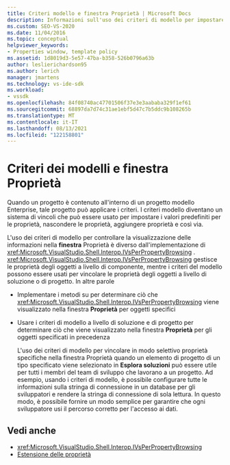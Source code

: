 ```yaml
---
title: Criteri modello e finestra Proprietà | Microsoft Docs
description: Informazioni sull'uso dei criteri di modello per impostare i valori predefiniti per le proprietà, nascondere le proprietà e aggiungere proprietà nel Finestra Proprietà.
ms.custom: SEO-VS-2020
ms.date: 11/04/2016
ms.topic: conceptual
helpviewer_keywords:
- Properties window, template policy
ms.assetid: 1d8019d3-5e57-47ba-b358-526b0796a63b
author: leslierichardson95
ms.author: lerich
manager: jmartens
ms.technology: vs-ide-sdk
ms.workload:
- vssdk
ms.openlocfilehash: 84f08740ac47701506f37e3e3aababa329f1ef61
ms.sourcegitcommit: 68897da7d74c31ae1ebf5d47c7b5ddc9b108265b
ms.translationtype: MT
ms.contentlocale: it-IT
ms.lasthandoff: 08/13/2021
ms.locfileid: "122158801"
---
```

# <a name="template-policy-and-the-properties-window"></a>Criteri dei modelli e finestra Proprietà
Quando un progetto è contenuto all'interno di un progetto modello Enterprise, tale progetto può applicare i criteri. I criteri modello diventano un sistema di vincoli che può essere usato per impostare i valori predefiniti per le proprietà, nascondere le proprietà, aggiungere proprietà e così via.

 L'uso dei criteri di modello per controllare la visualizzazione delle informazioni nella **finestra** Proprietà è diverso dall'implementazione di <xref:Microsoft.VisualStudio.Shell.Interop.IVsPerPropertyBrowsing> . <xref:Microsoft.VisualStudio.Shell.Interop.IVsPerPropertyBrowsing> gestisce le proprietà degli oggetti a livello di componente, mentre i criteri del modello possono essere usati per vincolare le proprietà degli oggetti a livello di soluzione o di progetto. In altre parole

- Implementare i metodi su per determinare ciò che <xref:Microsoft.VisualStudio.Shell.Interop.IVsPerPropertyBrowsing> viene visualizzato nella finestra **Proprietà** per oggetti specifici

- Usare i criteri di modello a livello di soluzione e di progetto per determinare ciò che viene visualizzato nella finestra **Proprietà** per gli oggetti specificati in precedenza

  L'uso dei criteri di modello per  vincolare in modo selettivo proprietà specifiche nella finestra Proprietà quando un elemento di progetto di un tipo specificato viene selezionato in **Esplora soluzioni** può essere utile per tutti i membri del team di sviluppo che lavorano a un progetto. Ad esempio, usando i criteri di modello, è possibile configurare tutte le informazioni sulla stringa di connessione in un database per gli sviluppatori e rendere la stringa di connessione di sola lettura. In questo modo, è possibile fornire un modo semplice per garantire che ogni sviluppatore usi il percorso corretto per l'accesso ai dati.

## <a name="see-also"></a>Vedi anche
- <xref:Microsoft.VisualStudio.Shell.Interop.IVsPerPropertyBrowsing>
- [Estensione delle proprietà](../../extensibility/internals/extending-properties.md)
